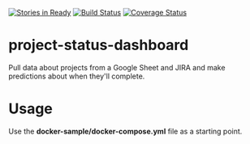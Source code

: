 [![Stories in Ready](https://badge.waffle.io/cmheisel/project-status-dashboard.png?label=ready&title=Ready)](https://waffle.io/cmheisel/project-status-dashboard)
[![Build Status](https://travis-ci.org/cmheisel/project-status-dashboard.svg?branch=master)](https://travis-ci.org/cmheisel/project-status-dashboard)
[![Coverage Status](https://coveralls.io/repos/github/cmheisel/project-status-dashboard/badge.svg?branch=master)](https://coveralls.io/github/cmheisel/project-status-dashboard?branch=master)

project-status-dashboard
==========================

Pull data about projects from a Google Sheet and JIRA and make predictions about when they'll complete.


Usage
======

Use the **docker-sample/docker-compose.yml** file as a starting point.
